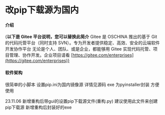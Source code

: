 # 改pip下载源为国内

#### 介绍
{**以下是 Gitee 平台说明，您可以替换此简介**
Gitee 是 OSCHINA 推出的基于 Git 的代码托管平台（同时支持 SVN）。专为开发者提供稳定、高效、安全的云端软件开发协作平台
无论是个人、团队、或是企业，都能够用 Gitee 实现代码托管、项目管理、协作开发。企业项目请看 [https://gitee.com/enterprises](https://gitee.com/enterprises)}

#### 软件架构
很简单的小脚本  设置pip.ini为国内镜像源 详情见源码
exe 为pyinstaller封装 方便使用

23.11.06 新增重构后带gui的设置pip下载源文件(重构.py) 建议使用此文件来创建pip下载源  新增重构后封装好的exe
 